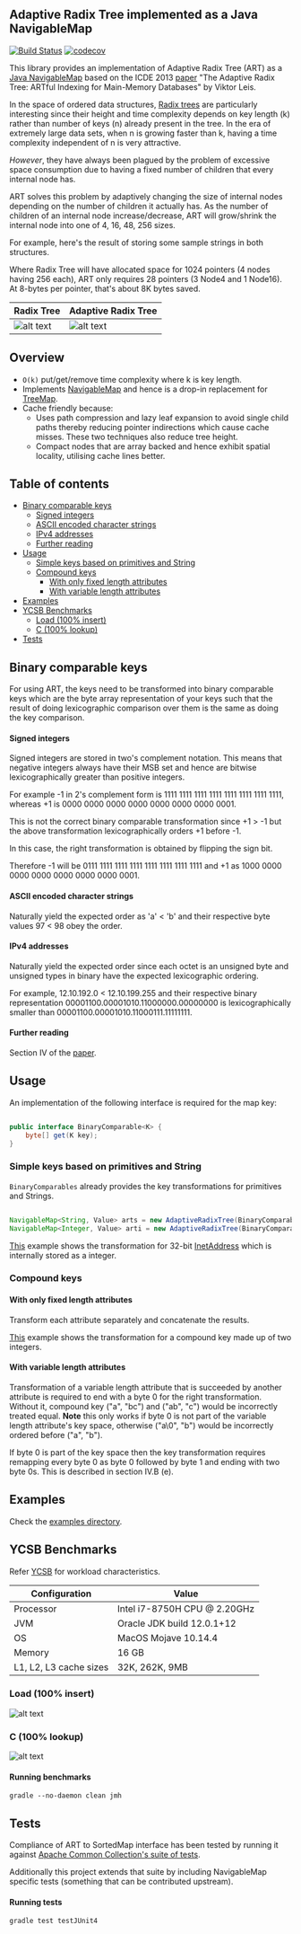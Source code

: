 ## Adaptive Radix Tree implemented as a Java NavigableMap
[![Build Status](https://travis-ci.org/rohansuri/adaptive-radix-tree.svg?branch=master)](https://travis-ci.org/rohansuri/adaptive-radix-tree)
[![codecov](https://codecov.io/gh/rohansuri/adaptive-radix-tree/branch/master/graph/badge.svg)](https://codecov.io/gh/rohansuri/adaptive-radix-tree)

This library provides an implementation of Adaptive Radix Tree (ART) as a [Java NavigableMap](https://docs.oracle.com/en/java/javase/12/docs/api/java.base/java/util/NavigableMap.html) based on the ICDE 2013 [paper](https://db.in.tum.de/~leis/papers/ART.pdf) "The Adaptive Radix Tree: ARTful Indexing for Main-Memory Databases" by Viktor Leis.

In the space of ordered data structures, [Radix trees](https://en.wikipedia.org/wiki/Radix_tree) are particularly interesting since their height and time complexity depends on key length (k) rather than number of keys (n) already present in the tree.  In the era of extremely large data sets, when n is growing faster than k, having a time complexity independent of n is very attractive.

*However*, they have always been plagued by the problem of excessive space consumption due to having a fixed number of children that every internal node has. 

ART solves this problem by adaptively changing the size of internal nodes depending on the number of children it actually has. As the number of children of an internal node increase/decrease, ART will grow/shrink the internal node into one of 4, 16, 48, 256 sizes.

For example, here's the result of storing some sample strings in both structures.

Where Radix Tree will have allocated space for 1024 pointers (4 nodes having 256 each), ART only requires 28 pointers (3 Node4 and 1 Node16). At 8-bytes per pointer, that's about 8K bytes saved.

|Radix Tree|Adaptive Radix Tree |
|------|------|
|![alt text](rt.svg) |![alt text](art.svg) |

## Overview
*	`O(k)` put/get/remove time complexity where k is key length.
*	Implements [NavigableMap](https://docs.oracle.com/en/java/javase/12/docs/api/java.base/java/util/NavigableMap.html) and hence is a drop-in replacement for [TreeMap](https://docs.oracle.com/en/java/javase/12/docs/api/java.base/java/util/TreeMap.html).
*	Cache friendly because:
	*	Uses path compression and lazy leaf expansion to avoid single child paths thereby reducing pointer indirections which cause cache misses. These two techniques also reduce tree height.
	*	Compact nodes that are array backed and hence exhibit spatial locality, utilising cache lines better.

## Table of contents
- [Binary comparable keys](#binary-comparable-keys)
    + [Signed integers](#signed-integers)
    + [ASCII encoded character strings](#ascii-encoded-character-strings)
    + [IPv4 addresses](#ipv4-addresses)
    + [Further reading](#further-reading)
- [Usage](#usage)
  * [Simple keys based on primitives and String](#simple-keys-based-on-primitives-and-string)
  * [Compound keys](#compound-keys)
    + [With only fixed length attributes](#with-only-fixed-length-attributes)
    + [With variable length attributes](#with-variable-length-attributes)
- [Examples](#examples)
- [YCSB Benchmarks](#ycsb-benchmarks)
  * [Load (100% insert)](#load-100-insert)
  * [C (100% lookup)](#c-100-lookup)
- [Tests](#tests)


## Binary comparable keys

For using ART, the keys need to be transformed into binary comparable keys which are the byte array representation of your keys such that the result of doing lexicographic comparison over them is the same as doing the key comparison.

#### Signed integers 
Signed integers are stored in two's complement notation. This means that negative integers always have their MSB set and hence are bitwise lexicographically greater than positive integers. 

For example -1 in 2's complement form is 1111 1111 1111 1111 1111 1111 1111 1111, whereas +1 is 0000 0000 0000 0000 0000 0000 0000 0001.

This is not the correct binary comparable transformation since +1 > -1 but the above transformation lexicographically orders +1 before -1.

In this case, the right transformation is obtained by flipping the sign bit.

Therefore -1 will be 0111 1111 1111 1111 1111 1111 1111 1111 and +1 as 1000 0000 0000 0000 0000 0000 0000 0001.

#### ASCII encoded character strings
Naturally yield the expected order as 'a' < 'b' and their respective byte values 97 < 98 obey the order.

#### IPv4 addresses
Naturally yield the expected order since each octet is an unsigned byte and unsigned types in binary have the expected lexicographic ordering.

For example, 12.10.192.0 < 12.10.199.255 and their respective binary representation 00001100.00001010.11000000.00000000 is lexicographically smaller than 00001100.00001010.11000111.11111111.


#### Further reading
Section IV of the [paper](https://db.in.tum.de/~leis/papers/ART.pdf).

## Usage

An implementation of the following interface is required for the map key:

```java

public interface BinaryComparable<K> {
	byte[] get(K key);
}

```

### Simple keys based on primitives and String

`BinaryComparables` already provides the key transformations for primitives and Strings.

```java

NavigableMap<String, Value> arts = new AdaptiveRadixTree(BinaryComparables.forString());
NavigableMap<Integer, Value> arti = new AdaptiveRadixTree(BinaryComparables.forInteger());

```

[This](examples/ip-lookup/src/main/java/com/github/rohansuri/art/examples/ip/lookup/InetAddressBinaryComparable.java) example shows the transformation for 32-bit [InetAddress](https://docs.oracle.com/en/java/javase/12/docs/api/java.base/java/net/InetAddress.html) which is internally stored as a integer.

### Compound keys

#### With only fixed length attributes
Transform each attribute separately and concatenate the results. 

[This](examples/api-versioning/src/main/java/com/github/rohansuri/art/examples/api/versioning/APIVersionBinaryComparable.java) example shows the transformation for a compound key made up of two integers.

#### With variable length attributes
Transformation of a variable length attribute that is succeeded by another attribute is required to end with a byte 0 for the right transformation. Without it, compound key ("a", "bc") and ("ab", "c") would be incorrectly treated equal. **Note** this only works if byte 0 is not part of the variable length attribute's key space, otherwise ("a\0", "b") would be incorrectly ordered before ("a", "b").

If byte 0 is part of the key space then the key transformation requires remapping every byte 0 as byte 0 followed by byte 1 and ending with two byte 0s. This is described in section IV.B (e).

## Examples
Check the [examples directory](examples).

## YCSB Benchmarks

Refer [YCSB](https://github.com/brianfrankcooper/YCSB/wiki/Core-Workloads) for workload characteristics.

|Configuration|Value|
|----|----|
| Processor | Intel i7-8750H CPU @ 2.20GHz |
| JVM | Oracle JDK build 12.0.1+12 |
| OS | MacOS Mojave 10.14.4 |
| Memory | 16 GB |
| L1, L2, L3 cache sizes | 32K, 262K, 9MB |


### Load (100% insert)

![alt text](Insert-64-bit-random-integers.svg)

### C (100% lookup)

![alt text](Lookup-64-bit-random-integers.svg)


#### Running benchmarks
```
gradle --no-daemon clean jmh
```

## Tests

Compliance of ART to SortedMap interface has been tested by running it against [Apache Common Collection's suite of tests](https://github.com/apache/commons-collections/blob/master/src/test/java/org/apache/commons/collections4/map/AbstractSortedMapTest.java).

Additionally this project extends that suite by including NavigableMap specific tests (something that can be contributed upstream).

#### Running tests
```
gradle test testJUnit4
```
